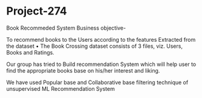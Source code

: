 # Project-274
Book Recommeded System
Business objective- 

To recommend books to the Users according to the features
Extracted from the dataset
•	The Book Crossing dataset consists of 3 files, viz. Users, Books and Ratings. 

Our group has tried to Build recommendation System which will help user to find the appropriate books base on his/her interest and liking.

We have used Popular base and Collaborative base filtering technique of unsupervised ML Recommendation System
